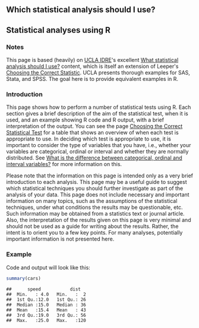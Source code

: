 ## Which statistical analysis should I use?
## Statistical analyses using R

### Notes

This page is based (heavily) on [UCLA IDRE](http://www.ats.ucla.edu/)'s excellent [What statistical analysis should I use?](http://www.ats.ucla.edu/stat/sas/whatstat/default.htm) content, which is itself an extension of Leeper's [Choosing the Correct Statistic](http://bama.ua.edu/~jleeper/627/choosestat.html). UCLA presents thorough examples for SAS, Stata, and SPSS. The goal here is to provide equivalent examples in R.


### Introduction

This page shows how to perform a number of statistical tests using R. Each section gives a brief description of the aim of the statistical test, when it is used, and an example showing R code and R output, with a brief interpretation of the output. You can see the page [Choosing the Correct Statistical Test](http://www.ats.ucla.edu/stat/mult_pkg/whatstat/choosestat.html) for a table that shows an overview of when each test is appropriate to use. In deciding which test is appropriate to use, it is important to consider the type of variables that you have, i.e., whether your variables are categorical, ordinal or interval and whether they are normally distributed. See [What is the difference between categorical, ordinal and interval variables?](http://www.ats.ucla.edu/stat/mult_pkg/whatstat/nominal_ordinal_interval.htm) for more information on this.

Please note that the information on this page is intended only as a very brief introduction to each analysis. This page may be a useful guide to suggest which statistical techniques you should further investigate as part of the analysis of your data. This page does not include necessary and important information on many topics, such as the assumptions of the statistical techniques, under what conditions the results may be questionable, etc. Such information may be obtained from a statistics text or journal article. Also, the interpretation of the results given on this page is very minimal and should not be used as a guide for writing about the results. Rather, the intent is to orient you to a few key points. For many analyses, potentially important information is not presented here.


### Example

Code and output will look like this:


```r
summary(cars)
```

```
##      speed           dist    
##  Min.   : 4.0   Min.   :  2  
##  1st Qu.:12.0   1st Qu.: 26  
##  Median :15.0   Median : 36  
##  Mean   :15.4   Mean   : 43  
##  3rd Qu.:19.0   3rd Qu.: 56  
##  Max.   :25.0   Max.   :120
```

